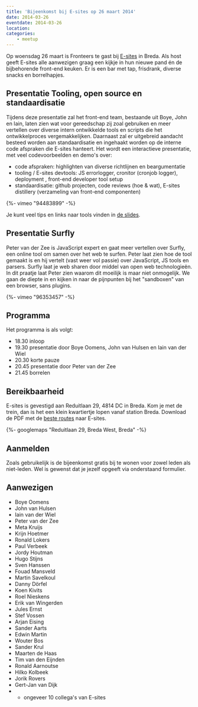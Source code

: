 ```yaml
---
title: 'Bijeenkomst bij E-sites op 26 maart 2014'
date: 2014-03-26
eventdate: 2014-03-26
location:
categories:
    - meetup
---
```


Op woensdag 26 maart is Fronteers te gast bij [E-sites](http://e-sites.nl) in Breda. Als host geeft E-sites alle aanwezigen graag een kijkje in hun nieuwe pand én de bijbehorende front-end keuken. Er is een bar met tap, frisdrank, diverse snacks en borrelhapjes.

## Presentatie Tooling, open source en standaardisatie

Tijdens deze presentatie zal het front-end team, bestaande uit Boye, John en Iain, laten zien wat voor gereedschap zij zoal gebruiken en meer vertellen over diverse intern ontwikkelde tools en scripts die het ontwikkelproces vergemakkelijken. Daarnaast zal er uitgebreid aandacht besteed worden aan standaardisatie en ingehaakt worden op de interne code afspraken die E-sites hanteert.
Het wordt een interactieve presentatie, met veel codevoorbeelden en demo's over:

-   code afspraken: highlighten van diverse richtlijnen en beargumentatie
-   tooling / E-sites devtools: JS errorlogger, cronitor (cronjob logger), deployment , front-end developer tool setup
-   standaardisatie: github projecten, code reviews (hoe & wat), E-sites distillery (verzameling van front-end componenten)

{%- vimeo "94483899" -%}

Je kunt veel tips en links naar tools vinden in [de slides](http://frontend.e-sites.nl/fronteers/).

## Presentatie Surfly

Peter van der Zee is JavaScript expert en gaat meer vertellen over Surfly, een online tool om samen over het web te surfen. Peter laat zien hoe de tool gemaakt is en hij vertelt (vast weer vol passie) over JavaScript, JS tools en parsers.
Surfly laat je web sharen door middel van open web technologieën. In dit praatje laat Peter zien waarom dit moeilijk is maar niet onmogelijk. We gaan de diepte in en kijken in naar de pijnpunten bij het "sandboxen" van een browser, sans plugins.

{%- vimeo "96353457" -%}

## Programma

Het programma is als volgt:

-   18.30 inloop
-   19.30 presentatie door Boye Oomens, John van Hulsen en Iain van der Wiel
-   20.30 korte pauze
-   20.45 presentatie door Peter van der Zee
-   21.45 borrelen

## Bereikbaarheid

E-sites is gevestigd aan Reduitlaan 29, 4814 DC in Breda. Kom je met de trein, dan is het een klein kwartiertje lopen vanaf station Breda.
Download de PDF met de [beste routes](http://www.e-sites.nl/files/downloads/Bereikbaarheid_e-sites.pdf) naar E-sites.

{%- googlemaps "Reduitlaan 29, Breda West, Breda" -%}

## Aanmelden

Zoals gebruikelijk is de bijeenkomst gratis bij te wonen voor zowel leden als niet-leden. Wel is gewenst dat je jezelf opgeeft via onderstaand formulier.

## Aanwezigen

-   Boye Oomens
-   John van Hulsen
-   Iain van der Wiel
-   Peter van der Zee
-   Meta Kruijs
-   Krijn Hoetmer
-   Ronald Lokers
-   Paul Verbeek
-   Jordy Houtman
-   Hugo Stijns
-   Sven Hanssen
-   Fouad Mansveld
-   Martin Savelkoul
-   Danny Dörfel
-   Koen Kivits
-   Roel Nieskens
-   Erik van Wingerden
-   Jules Ernst
-   Stef Vossen
-   Arjan Eising
-   Sander Aarts
-   Edwin Martin
-   Wouter Bos
-   Sander Krul
-   Maarten de Haas
-   Tim van den Eijnden
-   Ronald Aarnoutse
-   Hilko Kolbeek
-   Jorik Rovers
-   Gert-Jan van Dijk
-   -   ongeveer 10 collega's van E-sites
